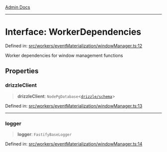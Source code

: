 [Admin Docs](/)

***

# Interface: WorkerDependencies

Defined in: [src/workers/eventMaterialization/windowManager.ts:12](https://github.com/gautam-divyanshu/talawa-api/blob/de42235531e11387f0ad0479547630845dbc8b37/src/workers/eventMaterialization/windowManager.ts#L12)

Worker dependencies for window management functions

## Properties

### drizzleClient

> **drizzleClient**: `NodePgDatabase`\<[`drizzle/schema`](../../../../drizzle/schema/README.md)\>

Defined in: [src/workers/eventMaterialization/windowManager.ts:13](https://github.com/gautam-divyanshu/talawa-api/blob/de42235531e11387f0ad0479547630845dbc8b37/src/workers/eventMaterialization/windowManager.ts#L13)

***

### logger

> **logger**: `FastifyBaseLogger`

Defined in: [src/workers/eventMaterialization/windowManager.ts:14](https://github.com/gautam-divyanshu/talawa-api/blob/de42235531e11387f0ad0479547630845dbc8b37/src/workers/eventMaterialization/windowManager.ts#L14)
